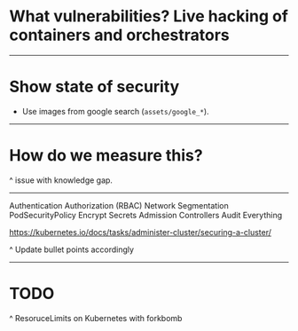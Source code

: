# What vulnerabilities? Live hacking of containers and orchestrators

---

# Show state of security

* Use images from google search (`assets/google_*`).

---

# How do we measure this?

^
issue with knowledge gap.

---

Authentication
Authorization (RBAC)
Network Segmentation 
PodSecurityPolicy
Encrypt Secrets
Admission Controllers 
Audit Everything 

https://kubernetes.io/docs/tasks/administer-cluster/securing-a-cluster/

^
Update bullet points accordingly

---

# TODO

^
ResoruceLimits on Kubernetes with forkbomb

